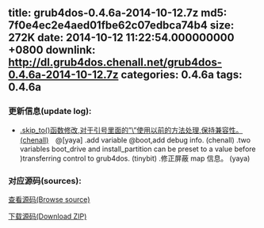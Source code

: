 title: grub4dos-0.4.6a-2014-10-12.7z
md5: 7f0e4ec2e4aed01fbe62c07edbca74b4
size: 272K
date: 2014-10-12 11:22:54.000000000 +0800
downlink: http://dl.grub4dos.chenall.net/grub4dos-0.4.6a-2014-10-12.7z
categories: 0.4.6a
tags: 0.4.6a
---


### 更新信息(update log):
  * [﻿.skip_to()函数修改,对于引号里面的”\”使用以前的方法处理,保持兼容性。(chenall)](https://github.com/chenall/grub4dos/commit/bdd464c78150d5eaacb676e803a164a030baf838)　@[yaya]
    .add variable @boot,add debug info. (chenall)
    .two variables boot_drive and install_partition can be preset to a value before )transferring control to grub4dos. (tinybit)
    .修正屏蔽 map 信息。 (yaya)
  
### 对应源码(sources):
  [查看源码(Browse source)](https://github.com/chenall/grub4dos/tree/bdd464c78150d5eaacb676e803a164a030baf838)

  [下载源码(Download ZIP)](https://github.com/chenall/grub4dos/archive/bdd464c78150d5eaacb676e803a164a030baf838.zip)
